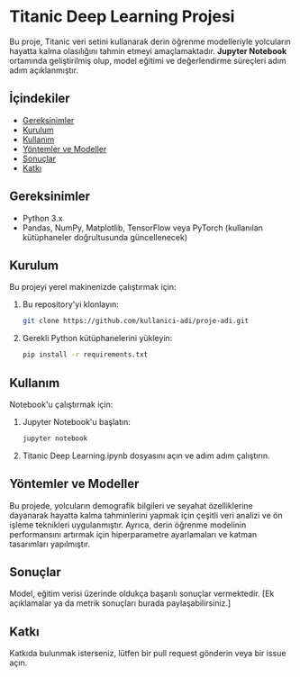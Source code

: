 # Titanic Deep Learning Projesi

Bu proje, Titanic veri setini kullanarak derin öğrenme modelleriyle yolcuların hayatta kalma olasılığını tahmin etmeyi amaçlamaktadır. **Jupyter Notebook** ortamında geliştirilmiş olup, model eğitimi ve değerlendirme süreçleri adım adım açıklanmıştır.

## İçindekiler

- [Gereksinimler](#gereksinimler)
- [Kurulum](#kurulum)
- [Kullanım](#kullanım)
- [Yöntemler ve Modeller](#yöntemler-ve-modeller)
- [Sonuçlar](#sonuçlar)
- [Katkı](#katkı)

## Gereksinimler

- Python 3.x
- Pandas, NumPy, Matplotlib, TensorFlow veya PyTorch (kullanılan kütüphaneler doğrultusunda güncellenecek)

## Kurulum

Bu projeyi yerel makinenizde çalıştırmak için:

1. Bu repository'yi klonlayın:
    ```bash
    git clone https://github.com/kullanici-adi/proje-adi.git
    ```

2. Gerekli Python kütüphanelerini yükleyin:
    ```bash
    pip install -r requirements.txt
    ```

## Kullanım

Notebook'u çalıştırmak için:
1. Jupyter Notebook'u başlatın:
    ```bash
    jupyter notebook
    ```

2. Titanic Deep Learning.ipynb dosyasını açın ve adım adım çalıştırın.

## Yöntemler ve Modeller

Bu projede, yolcuların demografik bilgileri ve seyahat özelliklerine dayanarak hayatta kalma tahminlerini yapmak için çeşitli veri analizi ve ön işleme teknikleri uygulanmıştır. Ayrıca, derin öğrenme modelinin performansını artırmak için hiperparametre ayarlamaları ve katman tasarımları yapılmıştır.

## Sonuçlar

Model, eğitim verisi üzerinde oldukça başarılı sonuçlar vermektedir. [Ek açıklamalar ya da metrik sonuçları burada paylaşabilirsiniz.]

## Katkı

Katkıda bulunmak isterseniz, lütfen bir pull request gönderin veya bir issue açın.
